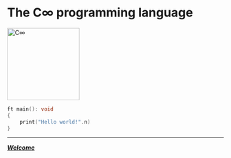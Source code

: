 # The C∞ programming language

<img src="./C∞.png" alt="C∞" height=168 width=168 />

```C
ft main(): void
{
    print("Hello world!".n)
}
```

---

[_**Welcome**_](https://github.com/cinfinitylang/welcome)
